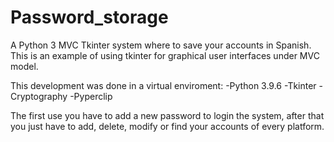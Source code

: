 # Password_storage
A Python 3 MVC Tkinter system where to save your accounts in Spanish.
This is an example of using tkinter for graphical user interfaces under MVC model.

This development was done in a virtual enviroment:
-Python 3.9.6
-Tkinter
-Cryptography
-Pyperclip

The first use you have to add a new password to login the system, after that you just have to add, delete, modify or find your accounts of every platform.
